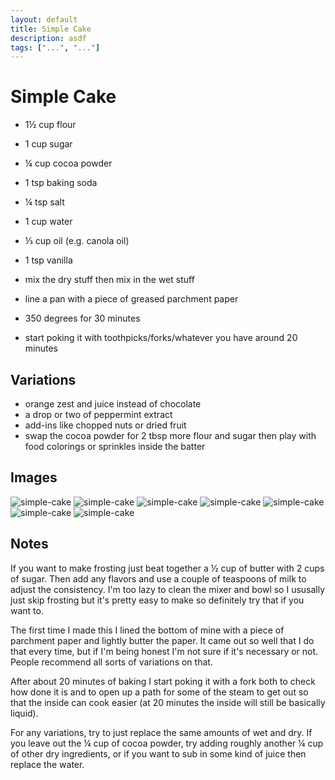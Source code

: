 ```yaml
---
layout: default
title: Simple Cake
description: asdf
tags: ["...", "..."]
---
```


# Simple Cake

- 1½ cup flour
- 1 cup sugar
- ¼ cup cocoa powder
- 1 tsp baking soda
- ¼ tsp salt

- 1 cup water
- ⅓ cup oil (e.g. canola oil)
- 1 tsp vanilla

- mix the dry stuff then mix in the wet stuff
- line a pan with a piece of greased parchment paper
- 350 degrees for 30 minutes
- start poking it with toothpicks/forks/whatever you have around 20 minutes

## Variations

- orange zest and juice instead of chocolate
- a drop or two of peppermint extract
- add-ins like chopped nuts or dried fruit
- swap the cocoa powder for 2 tbsp more flour and sugar then play with food colorings or sprinkles inside the batter

## Images

![simple-cake](/assets/images/recipes/simple-cake/simple-cake-1.jpg)
![simple-cake](/assets/images/recipes/simple-cake/simple-cake-2.jpg)
![simple-cake](/assets/images/recipes/simple-cake/simple-cake-3.jpg)
![simple-cake](/assets/images/recipes/simple-cake/simple-cake-4.jpg)
![simple-cake](/assets/images/recipes/simple-cake/simple-cake-5.jpg)
![simple-cake](/assets/images/recipes/simple-cake/simple-cake-6.jpg)
![simple-cake](/assets/images/recipes/simple-cake/simple-cake-7.jpg)

## Notes

If you want to make frosting just beat together a ½ cup of butter with 2 cups of sugar. Then add any flavors and use a couple of teaspoons of milk to adjust the consistency. I'm too lazy to clean the mixer and bowl so I ususally just skip frosting but it's pretty easy to make so definitely try that if you want to. 

The first time I made this I lined the bottom of mine with a piece of parchment paper and lightly butter the paper. It came out so well that I do that every time, but if I'm being honest I'm not sure if it's necessary or not. People recommend all sorts of variations on that.

After about 20 minutes of baking I start poking it with a fork both to check how done it is and to open up a path for some of the steam to get out so that the inside can cook easier (at 20 minutes the inside will still be basically liquid).

For any variations, try to just replace the same amounts of wet and dry. If you leave out the ¼ cup of cocoa powder, try adding roughly another ¼ cup of other dry ingredients, or if you want to sub in some kind of juice then replace the water.